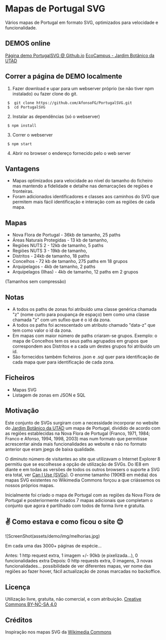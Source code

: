 # Mapas de Portugal  SVG
Vários mapas de Portugal em formato SVG, optimizados para velocidade e funcionalidade.


## DEMOS online

[Página demo PortugalSVG @ Github.io](https://afonsofg.github.io/PortugalSVG/)
[EcoCampus - Jardim Botânico da UTAD](https://ecocampus.utad.pt/jardimbotanico/especie/Pinus_pinaster)

## Correr a página de DEMO localmente

1) Fazer download e upar para um webserver próprio (se não tiver npm instalado) ou fazer clone do git.
```
 $  git clone https://github.com/AfonsoFG/PortugalSVG.git
 $  cd PortugalSVG
```
 
2) Instalar as dependências (só o webserver)
```
 $ npm install
```

3) Correr o webserver
```
 $ npm start
```

4) Abrir no browser o endereço fornecido pelo o web server


## Vantagens
* Mapas optimizados para velocidade ao nível do tamanho do ficheiro mas mantendo a fidelidade e detalhe nas demarcações de regiões e fronteiras.
* Foram adicionados identificadores e classes aos caminhos do SVG que permitem mais fácil identificação e interação com as regiões de cada mapa.


## Mapas 
* Nova Flora de Portugal - 36kb de tamanho, 25 paths
* Áreas Naturais Protegidas - 13 kb de tamanho, 
* Regiões NUTS 2 -  12kb de tamanho, 5 paths
* Regiões NUTS 3 - 19kb de tamanho, 
* Distritos - 24kb de tamanho, 18 paths
* Concelhos - 72 kb de tamanho, 275 paths em 18 grupos
* Arquipelagos - 4kb de tamanho, 2 paths
* Arquipelagos (Ilhas) - 4kb de tamanho, 12 paths em 2 grupos

(Tamanhos sem compressão)

## Notas
* A todos os paths de zonas foi atribuido uma classe genérica chamada "z" (nome curto para poupança de espaço) bem como uma classe chamada "z" com um sufixo que é o id da zona.
* A todos os paths foi acrescentado um atributo chamado "data-z" que tem como valor o id da zona.
* Em mapas com maior número de paths criaram-se grupos. Exemplo: o mapa de Concelhos tem os seus paths agrupados em grupos que correspondem aos Distritos e a cada um destes grupos foi atribuído um id.
* São fornecidos também ficheiros .json e .sql quer para identificação de cada mapa quer para identificação de cada zona.


## Ficheiros
* Mapas SVG
* Listagem de zonas em JSON e SQL


## Motivação
Este conjunto de SVGs surgiram com a necessidade incorporar no website do [Jardim Botânico da UTAD](https://ecocampus.utad.pt/jardimbotanico) um mapa de Portugal, dividido de acordo com as regiões establecidas na Nova Flora de Portugal (Franco, 1971, 1984; Franco e Afonso, 1994, 1998, 2003) mas num formato que permitisse acrescentar ainda mais funcionalidades ao website e não no formato anterior que eram jpegs de baixa qualidade.

O diminuto número de visitantes ao site que utilizavam o Internet Explorer 8 permitiu que se escolhesse a opção de utilização de SVGs. Do IE8 em diante e em todas as versões de todos os outros browsers o suporte a SVG era total, ver [Can I Use (SVGs)](https://caniuse.com/#search=SVG). O enorme tamanho (190KB em média) dos mapas SVG existentes no Wikimedia Commons forçou a que criássemos os nossos próprios mapas.

Inicialmente foi criado o mapa de Portugal com as regiões da Nova Flora de Portugal e posteriormente criados 7 mapas adicionais que completam o conjunto que agora é partilhado com todos de forma livre e gratuita.


## ✌️ Como estava e como ficou o site 😊

![ScreenShot(assets/demo/img/melhorias.jpg)

Em cada uma das 3000+ páginas de espécie...

Antes: 1 http request extra, 1 imagem +/- 90kb (e pixelizada...), 0 funcionalidades extra
Depois: 0 http requests extra, 0 imagens, 3 novas funcionalidades... possibilidade de ver diferentes mapas, ver nome das regiões ao fazer hover, fácil actualização de zonas marcadas no backoffice.

## Licença
Utilização livre, gratuita, não comercial, e com atribuição. [Creative Commons BY-NC-SA 4.0](https://creativecommons.org/licenses/by-nc-sa/4.0/)


## Créditos
Inspiração nos mapas SVG da [Wikimedia Commons](https://commons.wikimedia.org/wiki/Category:SVG_maps_of_Portugal)